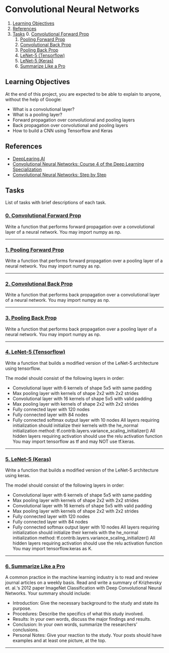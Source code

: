 # Convolutional Neural Networks

1. [Learning Objectives](#learning-objectives)
2. [References](#references)
3. [Tasks](#tasks)
    0. [Convolutional Forward Prop](#0-convolutional-forward-prop)
    1. [Pooling Forward Prop](#1-pooling-forward-prop)
    2. [Convolutional Back Prop](#2-convolutional-back-prop)
    3. [Pooling Back Prop](#3-pooling-back-prop)
    4. [LeNet-5 (Tensorflow)](#4-lenet-5-tensorflow)
    5. [LeNet-5 (Keras)](5-lenet5.py)
    6. [Summarize Like a Pro](#6-summarize-like-a-pro)

## Learning Objectives
At the end of this project, you are expected to be able to explain to anyone, without the help of Google:

* What is a convolutional layer?
* What is a pooling layer?
* Forward propagation over convolutional and pooling layers
* Back propagation over convolutional and pooling layers
* How to build a CNN using Tensorflow and Keras

## References
* [DeepLearing.AI](https://www.deeplearning.ai/ "DeepLearing.AI")
* [Convolutional Neural Networks: Course 4 of the Deep Learning Specialization](https://www.youtube.com/playlist?list=PLkDaE6sCZn6Gl29AoE31iwdVwSG-KnDzF "Convolutional Neural Networks: Course 4 of the Deep Learning Specialization")
* [Convolutional Neural Networks: Step by Step](https://datascience-enthusiast.com/DL/Convolution_model_Step_by_Stepv2.html "Convolutional Neural Networks: Step by Step")

## Tasks
List of tasks with brief descriptions of each task.
### [0. Convolutional Forward Prop](https://github.com/BenDoschGit/holbertonschool-machine_learning/tree/main/0x07-cnn/0-conv_forward.py "0. Convolutional Forward Prop")

Write a function that performs forward propagation over a convolutional layer of a neural network. You may import numpy as np.

---
### [1. Pooling Forward Prop](https://github.com/BenDoschGit/holbertonschool-machine_learning/tree/main/0x07-cnn/1-pool_forward.py "1. Pooling Forward Prop")

Write a function that performs forward propagation over a pooling layer of a neural network. You may import numpy as np.

---
### [2. Convolutional Back Prop](https://github.com/BenDoschGit/holbertonschool-machine_learning/tree/main/0x07-cnn/2-conv_backward.py "2. Convolutional Back Prop")

Write a function that performs back propagation over a convolutional layer of a neural network. You may import numpy as np.

---
### [3. Pooling Back Prop](https://github.com/BenDoschGit/holbertonschool-machine_learning/tree/main/0x07-cnn/3-pool_backward.py "3. Pooling Back Prop")

Write a function that performs back propagation over a pooling layer of a neural network. You may import numpy as np.

---
### [4. LeNet-5 (Tensorflow)](https://github.com/BenDoschGit/holbertonschool-machine_learning/tree/main/0x07-cnn/4-lenet5.py "4. LeNet-5 (Tensorflow)")

Write a function that builds a modified version of the LeNet-5 architecture using tensorflow.

The model should consist of the following layers in order:
* Convolutional layer with 6 kernels of shape 5x5 with same padding
* Max pooling layer with kernels of shape 2x2 with 2x2 strides
* Convolutional layer with 16 kernels of shape 5x5 with valid padding
* Max pooling layer with kernels of shape 2x2 with 2x2 strides
* Fully connected layer with 120 nodes
* Fully connected layer with 84 nodes
* Fully connected softmax output layer with 10 nodes
All layers requiring initialization should initialize their kernels with the he_normal initialization method: tf.contrib.layers.variance_scaling_initializer()
All hidden layers requiring activation should use the relu activation function
You may import tensorflow as tf and may NOT use tf.keras.

---
### [5. LeNet-5 (Keras)](https://github.com/BenDoschGit/holbertonschool-machine_learning/tree/main/0x07-cnn/5-lenet5.py "5. LeNet-5 (Keras)")

Write a function that builds a modified version of the LeNet-5 architecture using keras.

The model should consist of the following layers in order:
* Convolutional layer with 6 kernels of shape 5x5 with same padding
* Max pooling layer with kernels of shape 2x2 with 2x2 strides
* Convolutional layer with 16 kernels of shape 5x5 with valid padding
* Max pooling layer with kernels of shape 2x2 with 2x2 strides
* Fully connected layer with 120 nodes
* Fully connected layer with 84 nodes
* Fully connected softmax output layer with 10 nodes
All layers requiring initialization should initialize their kernels with the he_normal initialization method: tf.contrib.layers.variance_scaling_initializer()
All hidden layers requiring activation should use the relu activation function
You may import tensorflow.keras as K.

---
### [6. Summarize Like a Pro](www..com "6. Summarize Like a Pro")

A common practice in the machine learning industry is to read and review journal articles on a weekly basis. Read and write a summary of Krizhevsky et. al.‘s 2012 paper ImageNet Classification with Deep Convolutional Neural Networks. Your summary should include:
* Introduction: Give the necessary background to the study and state its purpose.
* Procedures: Describe the specifics of what this study involved.
* Results: In your own words, discuss the major findings and results.
* Conclusion: In your own words, summarize the researchers’ conclusions.
* Personal Notes: Give your reaction to the study.
Your posts should have examples and at least one picture, at the top.

---